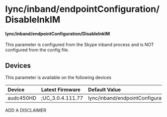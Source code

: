 ﻿---
description: lync/inband/endpointConfiguration/DisableInkIM
search:
    keywords: ['lync','inband','endpointConfiguration','DisableInkIM']
---

# lync/inband/endpointConfiguration/DisableInkIM

#### lync/inband/endpointConfiguration/DisableInkIM

This parameter is configured from the Skype inband process and is NOT configured from the config file.



## Devices
This parameter is available on the following devices

| Device | Latest Firmware | Default Value |
|:---|:---|:---|
| audc450HD | ;UC_3.0.4.111.77 | lync/inband/endpointConfiguration/DisableInkIM=0 

ADD A DISCLAIMER
